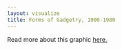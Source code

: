 ```yaml
---
layout: visualize
title: Forms of Gadgetry, 1900-1980
---
```


Read more about this graphic [here.](/about#method)

<div class="flourish-embed" data-src="visualisation/20027"></div><script src="https://public.flourish.studio/resources/embed.js"></script>
